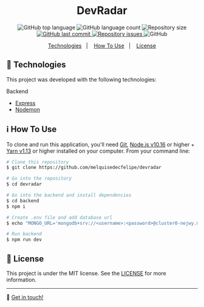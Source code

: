 <h1 align="center">
    DevRadar
    <br>
</h1>

<p align="center">
  <img alt="GitHub top language" src="https://img.shields.io/github/languages/top/melquisedecfelipe/devradar.svg">

  <img alt="GitHub language count" src="https://img.shields.io/github/languages/count/melquisedecfelipe/devradar.svg">

  <img alt="Repository size" src="https://img.shields.io/github/repo-size/melquisedecfelipe/devradar.svg">
  
  <a href="https://github.com/melquisedecfelipe/devradar/commits/master">
    <img alt="GitHub last commit" src="https://img.shields.io/github/last-commit/melquisedecfelipe/devradar.svg">
  </a>

  <a href="https://github.com/melquisedecfelipe/devradar/issues">
    <img alt="Repository issues" src="https://img.shields.io/github/issues/melquisedecfelipe/devradar.svg">
  </a>

  <img alt="GitHub" src="https://img.shields.io/github/license/melquisedecfelipe/devradar.svg">
</p>

<p align="center">
  <a href="#rocket-technologies">Technologies</a>&nbsp;&nbsp;&nbsp;|&nbsp;&nbsp;&nbsp;
  <a href="#information_source-how-to-use">How To Use</a>&nbsp;&nbsp;&nbsp;|&nbsp;&nbsp;&nbsp;
  <a href="#memo-license">License</a>
</p>

## :rocket: Technologies

This project was developed with the following technologies:

Backend

- [Express](https://expressjs.com/)
- [Nodemon](https://nodemon.io/)

## :information_source: How To Use

To clone and run this application, you'll need [Git](https://git-scm.com), [Node.js v10.16](https://nodejs.org/) or higher + [Yarn v1.13](https://yarnpkg.com/) or higher installed on your computer. From your command line:

```bash
# Clone this repository
$ git clone https://github.com/melquisedecfelipe/devradar

# Go into the repository
$ cd devradar

# Go into the backend and install dependencies
$ cd backend
$ npm i

# Create .env file and add database url
$ echo "MONGO_URL='mongodb+srv://<username>:<password>@cluster0-nejwy.mongodb.net/devradar?retryWrites=true&w=majority'" >> .env

# Run backend
$ npm run dev
```

## :memo: License

This project is under the MIT license. See the [LICENSE](https://github.com/melquisedecfelipe/devradar/blob/master/LICENSE) for more information.

---

:wave: [Get in touch!](https://www.linkedin.com/in/melquisedecfelipe/)
